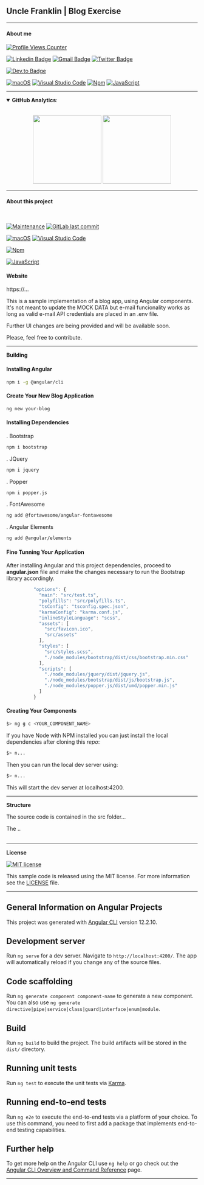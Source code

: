 
## Uncle Franklin | Blog Exercise

---

#### **About me**

[![Profile Views Counter](https://komarev.com/ghpvc/?username=Franklin-Siqueira&color=blueviolet)](https://github.com/antonkomarev/github-profile-views-counter) 

<!-- [![Github Badge Classes](https://img.shields.io/badge/-Github%20Classes-000?style=flat-square&logo=Github&logoColor=white&link=https://github.com/Franklin-Siqueira-Classes)](https://github.com/Franklin-Siqueira-Classes) -->
[![Linkedin Badge](https://img.shields.io/badge/-LinkedIn-blue?style=flat-square&logo=Linkedin&logoColor=white&link=https://www.linkedin.com/in/franklin-c-siqueira/)](https://www.linkedin.com/in/franklin-c-siqueira/)
[![Gmail Badge](https://img.shields.io/badge/-Gmail-c14438?style=flat-square&logo=Gmail&logoColor=white&link=mailto:franklin.cs.design@gmail.com)](mailto:franklin.cs.design@gmail.com/)
[![Twitter Badge](https://img.shields.io/badge/-Twitter-1DA1F2?style=flat-square&logo=Twitter&logoColor=white&link=https://twitter.com/FranklinSiquei9)](https://twitter.com/FranklinSiquei9)
<!-- [![Youtube Badge](https://img.shields.io/badge/-Youtube-FF0000?style=flat-square&logo=Youtube&logoColor=white&link=https://youtube.com/franklinsiqueira)](https://youtube.com/franklinsiqueira) -->
[![Dev.to Badge](https://img.shields.io/badge/-Dev.to-363D44?style=flat-square&logo=Dev.to&logoColor=white&link=https://dev.to/marcopollivier)](https://dev.to/franklinsiqueira)


[![macOS](https://svgshare.com/i/ZjP.svg)](https://svgshare.com/i/ZjP.svg) [![Visual Studio Code](https://img.shields.io/badge/--007ACC?logo=visual%20studio%20code&logoColor=ffffff)](https://code.visualstudio.com/)  [![Npm](https://badgen.net/badge/icon/npm?icon=npm&label)](https://npmjs.com/)
  [![JavaScript](https://img.shields.io/badge/--F7DF1E?logo=javascript&logoColor=000)](https://www.javascript.com/)

<!-- [![Anurag's github stats](https://github-readme-stats.vercel.app/api?username=Franklin-Siqueira&theme=blue-green)](https://github.com/Franklin-Siqueira/github-readme-stats) -->

<!-- [![DenverCoder1's github streak](https://github-readme-streak-stats.herokuapp.com/?user=Franklin-Siqueira&theme=blue-green)](https://github.com/DenverCoder1/github-readme-streak-stats) -->

---
<details open>
  <summary><b>GitHub Analytics</b>: </summary>
  <br>
  <p align="center">
    <img height="180em" src="https://github-readme-stats-eight-theta.vercel.app/api?username=Franklin-Siqueira&show_icons=true&theme=tokyonight&include_all_commits=true&count_private=true"/>
    <img height="180em" src="https://github-readme-stats-eight-theta.vercel.app/api/top-langs/?username=Franklin-Siqueira&layout=compact&langs_count=8&theme=tokyonight&include_all_commits=true&count_private=true"/>
  </p>
</details>

---

#### **About this project**
<br/>

[![Maintenance](https://img.shields.io/badge/Maintained%3F-yes-green.svg)](https://github.com/Franklin-Siqueira/[repoName]/graphs/commit-activity) [![GitLab last commit](https://badgen.net/github/last-commit/Franklin-Siqueira/unclefrank-blog/)](https://github.com/Franklin-Siqueira/[repoName]/-/commits)

[![macOS](https://svgshare.com/i/ZjP.svg)](https://svgshare.com/i/ZjP.svg)
[![Visual Studio Code](https://img.shields.io/badge/--007ACC?logo=visual%20studio%20code&logoColor=ffffff)](https://code.visualstudio.com/)

[![Npm](https://badgen.net/badge/icon/npm?icon=npm&label)](https://https://npmjs.com/)

[![JavaScript](https://img.shields.io/badge/--F7DF1E?logo=javascript&logoColor=000)](https://www.javascript.com/)

#### **Website**

https://...

This is a sample implementation of a blog app, using Angular components. It's not meant to update the MOCK DATA but e-mail funcionality works as long as valid e-mail API credentials are placed in an .env file.

Further UI changes are being provided and will be available soon.

Please, feel free to contribute.

---
**Building**

#### Installing Angular

```bash
npm i -g @angular/cli
```

#### Create Your New Blog Application

```bash
ng new your-blog
```

#### Installing Dependencies

. Bootstrap

```bash
npm i bootstrap
```

. JQuery

```bash
npm i jquery
```

. Popper

```bash
npm i popper.js
```

. FontAwesome

```bash
ng add @fortawesome/angular-fontawesome
```

. Angular Elements

```bash
ng add @angular/elements
```

#### Fine Tunning Your Application

After installing Angular and this project dependencies, proceed to **angular.json** file and make the changes necessary to run the Bootstrap library accordingly. 

```js
          "options": {
            "main": "src/test.ts",
            "polyfills": "src/polyfills.ts",
            "tsConfig": "tsconfig.spec.json",
            "karmaConfig": "karma.conf.js",
            "inlineStyleLanguage": "scss",
            "assets": [
              "src/favicon.ico",
              "src/assets"
            ],
            "styles": [
              "src/styles.scss",
              "./node_modules/bootstrap/dist/css/bootstrap.min.css"
            ],
            "scripts": [
              "./node_modules/jquery/dist/jquery.js",
              "./node_modules/bootstrap/dist/js/bootstrap.js",
              "./node_modules/popper.js/dist/umd/popper.min.js"
            ]
          }
```

#### Creating Your Components

```bash
$> ng g c <YOUR_COMPONENT_NAME>
```

If you have Node with NPM installed you can just install the local dependencies after cloning this *repo*:

```bash
$> n...
```

Then you can run the local dev server using:

```bash
$> n...
```

This will start the dev server at localhost:4200.

---
**Structure**

The source code is contained in the src folder...

The ..
<br />
<br />

---
**License**



[![MIT license](https://img.shields.io/badge/License-MIT-blue.svg)](https://github.com/Franklin-Siqueira/[repoName]/blob/main/LICENSE.md)


This sample code is released using the MIT license. For more information see the [LICENSE](https://github.com/Franklin-Siqueira/[repoName]/blob/main/LICENSE.md) file.

---

## General Information on Angular Projects

This project was generated with [Angular CLI](https://github.com/angular/angular-cli) version 12.2.10.

## Development server

Run `ng serve` for a dev server. Navigate to `http://localhost:4200/`. The app will automatically reload if you change any of the source files.

## Code scaffolding

Run `ng generate component component-name` to generate a new component. You can also use `ng generate directive|pipe|service|class|guard|interface|enum|module`.

## Build

Run `ng build` to build the project. The build artifacts will be stored in the `dist/` directory.

## Running unit tests

Run `ng test` to execute the unit tests via [Karma](https://karma-runner.github.io).

## Running end-to-end tests

Run `ng e2e` to execute the end-to-end tests via a platform of your choice. To use this command, you need to first add a package that implements end-to-end testing capabilities.

## Further help

To get more help on the Angular CLI use `ng help` or go check out the [Angular CLI Overview and Command Reference](https://angular.io/cli) page.

---

[repoName]: unclefrank-blog
